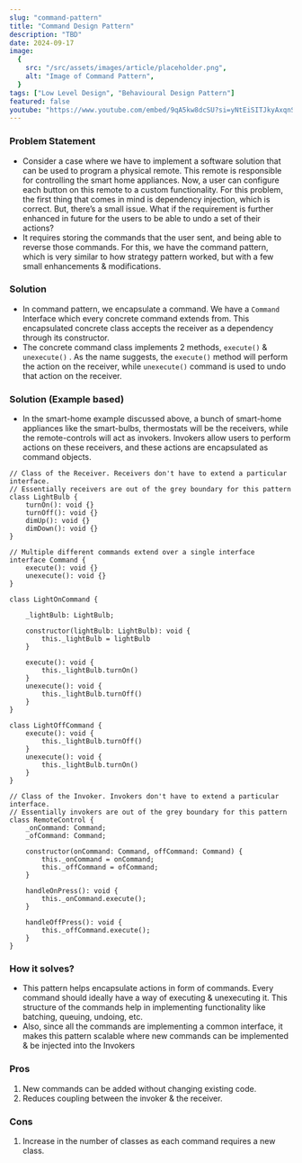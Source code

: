 ```yaml
---
slug: "command-pattern"
title: "Command Design Pattern"
description: "TBD"
date: 2024-09-17
image:
  {
    src: "/src/assets/images/article/placeholder.png",
    alt: "Image of Command Pattern",
  }
tags: ["Low Level Design", "Behavioural Design Pattern"]
featured: false
youtube: "https://www.youtube.com/embed/9qA5kw8dcSU?si=yNtEiSITJkyAxqnS"
---
```


### Problem Statement

- Consider a case where we have to implement a software solution that can be used to program a physical remote. This remote is responsible for controlling the smart home appliances. Now, a user can configure each button on this remote to a custom functionality. For this problem, the first thing that comes in mind is dependency injection, which is correct. But, there’s a small issue. What if the requirement is further enhanced in future for the users to be able to undo a set of their actions?
- It requires storing the commands that the user sent, and being able to reverse those commands. For this, we have the command pattern, which is very similar to how strategy pattern worked, but with a few small enhancements & modifications.

### Solution

- In command pattern, we encapsulate a command. We have a `Command` Interface which every concrete command extends from. This encapsulated concrete class accepts the receiver as a dependency through its constructor.
- The concrete command class implements 2 methods, `execute()` & `unexecute()` . As the name suggests, the `execute()` method will perform the action on the receiver, while `unexecute()` command is used to undo that action on the receiver.

### Solution (Example based)

- In the smart-home example discussed above, a bunch of smart-home appliances like the smart-bulbs, thermostats will be the receivers, while the remote-controls will act as invokers. Invokers allow users to perform actions on these receivers, and these actions are encapsulated as command objects.

```tsx
// Class of the Receiver. Receivers don't have to extend a particular interface.
// Essentially receivers are out of the grey boundary for this pattern
class LightBulb {
	turnOn(): void {}
	turnOff(): void {}
	dimUp(): void {}
	dimDown(): void {}
}

// Multiple different commands extend over a single interface
interface Command {
	execute(): void {}
	unexecute(): void {}
}

class LightOnCommand {

	_lightBulb: LightBulb;

	constructor(lightBulb: LightBulb): void {
		this._lightBulb = lightBulb
	}

	execute(): void {
		this._lightBulb.turnOn()
	}
	unexecute(): void {
		this._lightBulb.turnOff()
	}
}

class LightOffCommand {
	execute(): void {
		this._lightBulb.turnOff()
	}
	unexecute(): void {
		this._lightBulb.turnOn()
	}
}

// Class of the Invoker. Invokers don't have to extend a particular interface.
// Essentially invokers are out of the grey boundary for this pattern
class RemoteControl {
	_onCommand: Command;
	_ofCommand: Command;

	constructor(onCommand: Command, offCommand: Command) {
		this._onCommand = onCommand;
		this._offCommand = ofCommand;
	}

	handleOnPress(): void {
		this._onCommand.execute();
	}

	handleOffPress(): void {
		this._offCommand.execute();
	}
}
```

### How it solves?

- This pattern helps encapsulate actions in form of commands. Every command should ideally have a way of executing & unexecuting it. This structure of the commands help in implementing functionality like batching, queuing, undoing, etc.
- Also, since all the commands are implementing a common interface, it makes this pattern scalable where new commands can be implemented & be injected into the Invokers

### Pros

1. New commands can be added without changing existing code.
2. Reduces coupling between the invoker & the receiver.

### Cons

1. Increase in the number of classes as each command requires a new class.
